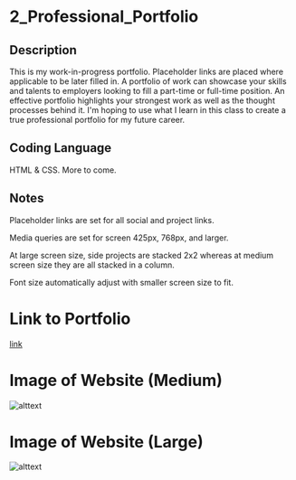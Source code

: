 # 2_Professional_Portfolio

## Description

This is my work-in-progress portfolio.  Placeholder links are placed where applicable to be later filled in.  A portfolio of work can showcase your skills and talents to employers looking to fill a part-time or full-time position. An effective portfolio highlights your strongest work as well as the thought processes behind it.  I'm hoping to use what I learn in this class to create a true professional portfolio for my future career.

## Coding Language
HTML & CSS.  More to come.

## Notes
Placeholder links are set for all social and project links.

Media queries are set for screen 425px, 768px, and larger.

At large screen size, side projects are stacked 2x2 whereas at medium screen size they are all stacked in a column.

Font size automatically adjust with smaller screen size to fit.

# Link to Portfolio
[link](https://crestatic.github.io/2_Professional_Portfolio/)

# Image of Website (Medium)
![alttext](./assets/images/Medium-screenshot.png)

# Image of Website (Large)
![alttext](./assets/images/Large-screenshot.png)